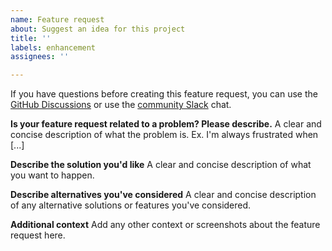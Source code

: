 ```yaml
---
name: Feature request
about: Suggest an idea for this project
title: ''
labels: enhancement
assignees: ''

---
```

If you have questions before creating this feature request, you can use the [GitHub Discussions](https://github.com/kroxylicious/kroxylicious-junit5-extension/discussions) or use the [community Slack](https://kroxylicious.slack.com) chat.

**Is your feature request related to a problem? Please describe.**
A clear and concise description of what the problem is. Ex. I'm always frustrated when [...]

**Describe the solution you'd like**
A clear and concise description of what you want to happen.

**Describe alternatives you've considered**
A clear and concise description of any alternative solutions or features you've considered.

**Additional context**
Add any other context or screenshots about the feature request here.
